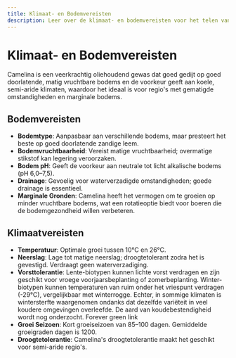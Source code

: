 ```yaml
---
title: Klimaat- en Bodemvereisten
description: Leer over de klimaat- en bodemvereisten voor het telen van camelina
---
```

# Klimaat- en Bodemvereisten

Camelina is een veerkrachtig oliehoudend gewas dat goed gedijt op goed doorlatende, matig vruchtbare bodems en de voorkeur geeft aan koele, semi-aride klimaten, waardoor het ideaal is voor regio's met gematigde omstandigheden en marginale bodems.

## Bodemvereisten

- **Bodemtype**: Aanpasbaar aan verschillende bodems, maar presteert het beste op goed doorlatende zandige leem.
- **Bodemvruchtbaarheid**: Vereist matige vruchtbaarheid; overmatige stikstof kan legering veroorzaken.
- **Bodem pH**: Geeft de voorkeur aan neutrale tot licht alkalische bodems (pH 6,0–7,5).
- **Drainage**: Gevoelig voor waterverzadigde omstandigheden; goede drainage is essentieel.
- **Marginale Gronden**: Camelina heeft het vermogen om te groeien op minder vruchtbare bodems, wat een rotatieoptie biedt voor boeren die de bodemgezondheid willen verbeteren.

## Klimaatvereisten

- **Temperatuur**: Optimale groei tussen 10°C en 26°C.
- **Neerslag**: Lage tot matige neerslag; droogtetolerant zodra het is gevestigd. Verdraagt geen waterverzadiging.
- **Vorsttolerantie**: Lente-biotypen kunnen lichte vorst verdragen en zijn geschikt voor vroege voorjaarsbeplanting of zomerbeplanting. Winter-biotypen kunnen temperaturen van ruim onder het vriespunt verdragen (-29°C), vergelijkbaar met winterrogge. Echter, in sommige klimaten is wintersterfte waargenomen ondanks dat dezelfde variëteit in veel koudere omgevingen overleefde. De aard van koudebestendigheid wordt nog onderzocht. Forever green link
- **Groei Seizoen**: Kort groeiseizoen van 85–100 dagen. Gemiddelde groeigraden dagen is 1200.
- **Droogtetolerantie**: Camelina's droogtetolerantie maakt het geschikt voor semi-aride regio's.
